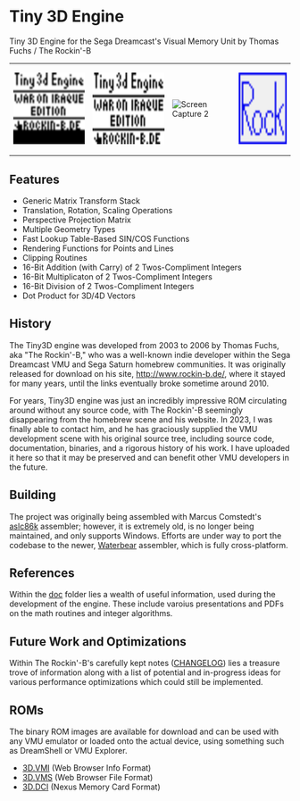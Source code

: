 # Tiny 3D Engine
Tiny 3D Engine for the Sega Dreamcast's Visual Memory Unit by Thomas Fuchs / The Rockin'-B

<table><tr>
<td>
  <p align="left"><img src="https://github.com/gyrovorbis/tiny3dengine/blob/master/img/tiny3dBig.gif?raw=true" alt="Screen Capture 1" width="192" height="128"><br>
  </td><td>
<p align="left"><img src="https://github.com/gyrovorbis/tiny3dengine/blob/master/img/title.png?raw=true" alt="Title" width="192" height="128">
  </td><td>
<p align="left"><img src="https://github.com/gyrovorbis/tiny3dengine/blob/master/img/tiny3DBig2.png?raw=true" alt="Screen Capture 2" width="192" height="128">
  </td><td>
<p align="left"><img src="https://github.com/gyrovorbis/tiny3dengine/blob/master/img/vms_icon.gif?raw=true" alt="VMS Icon" width="128" height="128">
  </td></tr></table>

## Features
* Generic Matrix Transform Stack
* Translation, Rotation, Scaling Operations
* Perspective Projection Matrix
* Multiple Geometry Types
* Fast Lookup Table-Based SIN/COS Functions
* Rendering Functions for Points and Lines
* Clipping Routines 
* 16-Bit Addition (with Carry) of 2 Twos-Compliment Integers
* 16-Bit Multiplicaton of 2 Twos-Compliment Integers
* 16-Bit Division of 2 Twos-Compliment Integers
* Dot Product for 3D/4D Vectors

## History
The Tiny3D engine was developed from 2003 to 2006 by Thomas Fuchs, aka "The Rockin'-B," who was a well-known indie developer within the Sega Dreamcast VMU and Sega Saturn homebrew communities. It was originally released for download on his site, http://www.rockin-b.de/, where it stayed for many years, until the links eventually broke sometime around 2010. 

For years, Tiny3D engine was just an incredibly impressive ROM circulating around without any source code, with The Rockin'-B seemingly disappearing from the homebrew scene and his website. In 2023, I was finally able to contact him, and he has graciously supplied the VMU development scene with his original source tree, including source code, documentation, binaries, and a rigorous history of his work. I have uploaded it here so that it may be preserved and can benefit other VMU developers in the future. 

## Building
The project was originally being assembled with Marcus Comstedt's <a href="https://pkgsrc.se/devel/aslc86k">aslc86k</a> assembler; however, it is extremely old, is no longer being maintained, and only supports Windows. Efforts are under way to port the codebase to the newer, <a href="https://github.com/wtetzner/waterbear">Waterbear</a> assembler, which is fully cross-platform.

## References
Within the <a href="https://github.com/gyrovorbis/tiny3dengine/tree/master/doc">doc</a> folder lies a wealth of useful information, used during the development of the engine. These include varoius presentations and PDFs on the math routines and integer algorithms.

## Future Work and Optimizations
Within The Rockin'-B's carefully kept notes (<a href="https://github.com/gyrovorbis/tiny3dengine/blob/master/CHANGELOG.md">CHANGELOG</a>) lies a treasure trove of information along with a list of potential and in-progress ideas for various performance optimizations which could still be implemented.

## ROMs
The binary ROM images are available for download and can be used with any VMU emulator or loaded onto the actual device, using something such as DreamShell or VMU Explorer.
* <a href="https://github.com/gyrovorbis/tiny3dengine/raw/master/rom/3D.VMI">3D.VMI</a> (Web Browser Info Format)
* <a href="https://github.com/gyrovorbis/tiny3dengine/raw/master/rom/3D.VMS">3D.VMS</a> (Web Browser File Format)
* <a href="https://github.com/gyrovorbis/tiny3dengine/raw/master/rom/3D.DCI">3D.DCI</a> (Nexus Memory Card Format)
